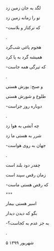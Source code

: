 <!--
.. title: شورش هستی
.. slug: shooreshe-hasti
.. date: 2020-08-26 10:31:26 UTC
.. tags: غزل‌واره 
.. category: 
.. link: 
.. description: 
.. type: text
-->


لگد به جان زمین زد

تو را زمانه زمین زد

-که ترکتاز و بلاست

.


هجوم یاغی شب‌گرد

همیشه گرد به پا کرد

-که تیرگی همه جاست

.


و صبح: یورش هستی

طلوع و شورش هستی

-دوباره روز جزاست

.


چه آتشی به هوا زد

شرر به هستی ما زد

-جهان به روی هواست

.



چقدر دود بلند است

زمان رقص سپند است

-که رقص هستی ماست




```***```


اسیر هستی بیمار

بگو که دیدن دیدار

-به جز عدم به کجاست؟

.


۵ شهریور ۱۳۹۹



